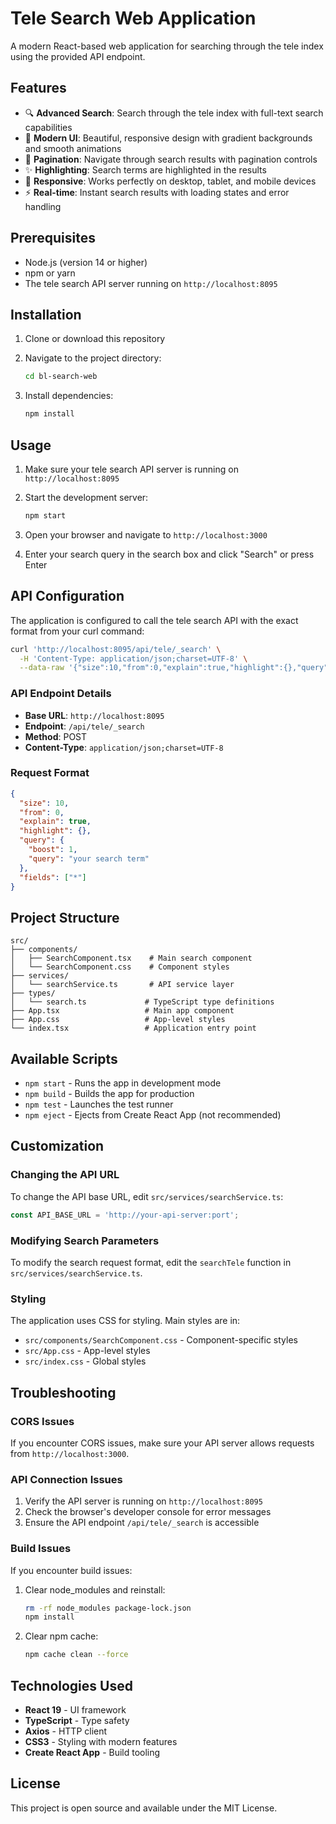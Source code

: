 # Tele Search Web Application

A modern React-based web application for searching through the tele index using the provided API endpoint.

## Features

- 🔍 **Advanced Search**: Search through the tele index with full-text search capabilities
- 🎨 **Modern UI**: Beautiful, responsive design with gradient backgrounds and smooth animations
- 📄 **Pagination**: Navigate through search results with pagination controls
- ✨ **Highlighting**: Search terms are highlighted in the results
- 📱 **Responsive**: Works perfectly on desktop, tablet, and mobile devices
- ⚡ **Real-time**: Instant search results with loading states and error handling

## Prerequisites

- Node.js (version 14 or higher)
- npm or yarn
- The tele search API server running on `http://localhost:8095`

## Installation

1. Clone or download this repository
2. Navigate to the project directory:
   ```bash
   cd bl-search-web
   ```

3. Install dependencies:
   ```bash
   npm install
   ```

## Usage

1. Make sure your tele search API server is running on `http://localhost:8095`

2. Start the development server:
   ```bash
   npm start
   ```

3. Open your browser and navigate to `http://localhost:3000`

4. Enter your search query in the search box and click "Search" or press Enter

## API Configuration

The application is configured to call the tele search API with the exact format from your curl command:

```bash
curl 'http://localhost:8095/api/tele/_search' \
  -H 'Content-Type: application/json;charset=UTF-8' \
  --data-raw '{"size":10,"from":0,"explain":true,"highlight":{},"query":{"boost":1,"query":"your search term"},"fields":["*"]}'
```

### API Endpoint Details

- **Base URL**: `http://localhost:8095`
- **Endpoint**: `/api/tele/_search`
- **Method**: POST
- **Content-Type**: `application/json;charset=UTF-8`

### Request Format

```json
{
  "size": 10,
  "from": 0,
  "explain": true,
  "highlight": {},
  "query": {
    "boost": 1,
    "query": "your search term"
  },
  "fields": ["*"]
}
```

## Project Structure

```
src/
├── components/
│   ├── SearchComponent.tsx    # Main search component
│   └── SearchComponent.css    # Component styles
├── services/
│   └── searchService.ts       # API service layer
├── types/
│   └── search.ts             # TypeScript type definitions
├── App.tsx                   # Main app component
├── App.css                   # App-level styles
└── index.tsx                 # Application entry point
```

## Available Scripts

- `npm start` - Runs the app in development mode
- `npm build` - Builds the app for production
- `npm test` - Launches the test runner
- `npm eject` - Ejects from Create React App (not recommended)

## Customization

### Changing the API URL

To change the API base URL, edit `src/services/searchService.ts`:

```typescript
const API_BASE_URL = 'http://your-api-server:port';
```

### Modifying Search Parameters

To modify the search request format, edit the `searchTele` function in `src/services/searchService.ts`.

### Styling

The application uses CSS for styling. Main styles are in:
- `src/components/SearchComponent.css` - Component-specific styles
- `src/App.css` - App-level styles
- `src/index.css` - Global styles

## Troubleshooting

### CORS Issues

If you encounter CORS issues, make sure your API server allows requests from `http://localhost:3000`.

### API Connection Issues

1. Verify the API server is running on `http://localhost:8095`
2. Check the browser's developer console for error messages
3. Ensure the API endpoint `/api/tele/_search` is accessible

### Build Issues

If you encounter build issues:

1. Clear node_modules and reinstall:
   ```bash
   rm -rf node_modules package-lock.json
   npm install
   ```

2. Clear npm cache:
   ```bash
   npm cache clean --force
   ```

## Technologies Used

- **React 19** - UI framework
- **TypeScript** - Type safety
- **Axios** - HTTP client
- **CSS3** - Styling with modern features
- **Create React App** - Build tooling

## License

This project is open source and available under the MIT License.
